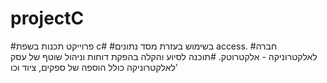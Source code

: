 
# projectC
#פרוייקט תכנות בשפת c# 
#בשימוש בעזרת מסד נתונים access.
#חברה לאלקטרוניקה - אלקטרוטק.
#תוכנה לסיוע והקלה בהפקת דוחות וניהול שוטף של עסק לאלקטרוניקה כולל הוספה של ספקים, ציוד וכו'
